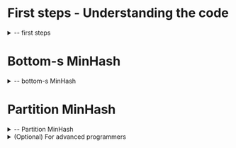 
# First steps - Understanding the code
<details>
<summary>-- first steps</summary>

For this practical session everything that is not directly related to the sketches is already coded.
This repository code contains all the primitive to enumerate kmers from fasta files, to select one type of sketch for comparison and to compare sequences using Jaccard index.
You work during this session will be to complete the code of the different types of sketches.
Each sketch type is a class in Python that is present in the `compare.sketches` module.
A fake sketch (file all_kmers.py) that keeps all the kmers to compute the Jaccard index is already coded.
All the other classes in the `compare.sketches` module will be completed along this practical session.

In the following sections you find some fasta files to test the sketches comparison on them.
Viruses can be used for small tests. All the sketches should easily scale on bacteria but depending on your implementation some of them could struggle on the large eukaryote files.

## Datasets

Viruses:

* https://www.ncbi.nlm.nih.gov/nuccore/NC_045512.2?report=fasta
* https://www.ncbi.nlm.nih.gov/nuccore/NC_006577.2?report=fasta
* https://www.ncbi.nlm.nih.gov/nuccore/MZ009823.1?report=fasta
* https://www.ncbi.nlm.nih.gov/nuccore/OM371884.1?report=fasta

Bacteria:

Eukaryotes:


The following command lines can be used for comparison.
For the first test you can use `--sketch-type all` on viruses, this will compute the Jaccard index using all the kmers from the sequences.

## Command lines

From the root directory of the project:
* Comparison of 2 genomes
```bash
    python3 -m compare --comparison-mode pair -k <kmer_size> --sketch-type <sketch_type:{all,smin,buckets,hyper}> <file1.fasta> <file2.fasta>
```
* All vs all genomes
```bash
    python3 -m compare --comparison-mode set -k <kmer_size> --sketch-type <sketch_type:{all,smin,buckets,hyper}> <directory>
```


## Code inspection

Let's open the code.
The main that is called for our session is in the compare module and is called `__main__.py` (this naming is mandatory to trigger the module loading on `python3 -m` command).
The important code is after the comment with dashed lines.
The first step load the selected sketch for each file that will be compared.
Then pair by pair the sketches are computing the Jaccard index.

If you open the KmerStreamer class (in compare/utils/kmers.py) you can notice the usage of the keyword yield in the stream method.
This allow the streaming of the kmers in a for loop without holding all of them at the same time in memory.

In the AllKmer fake sketch the "algorithm" is implemented in the `add_kmers` function.
This is this function that you will implement in the other sketch classes.
You can also notice that the Jaccard computation function is not present here but in the mother class Sketch as it will always be the same function.
This Jaccard function rely on the fact that the sketches are holding their kmers in a frozenset.
So, whatever your implementation are, at the end, all the sketch kmers must be in a frozenset in the `self.kmers` property of the sketch object.


## First step - Adding the hash function

As you can see in the kmer streaming function, there is no hashing of the value.
So, right now, this is the alphabetic encoding that is returned by the streamer.

Exercises:
* Can you use the xorshift64 function present in `compare/utils/xorshift.py` to hash the kmer in the streamer ?
* Can you modify the streamer constructor in such a way that the flag `--xorshift` of the command line activate the hashing ? (without the flag the current behavior should remain).

## Comparing the implementations

It exists many ways of measuring the time/memory usage for a given piece of software.
Here we will focus on simple metrics that are global time and global memory.
By using the `/usr/bin/time -v` as prefix of your command, you will be able to measure the "Elapsed time" and the "Maximum resident set size" which are respectively time and memory that you want to measure.

Exercise:
* Compare the time and memory usages on the same pair of fasta activating/deactivating the hash function.

</details>

# Bottom-s MinHash

<details>
<summary>-- bottom-s MinHash</summary>

In the bottom-s sketch we only want to keep s kmers.
One strategy could be to load all the kmers, sort the list and only keep the s at the beginning of that list.
Except that the list cost in memory k times the size of the input sequence.
So it rapidly become impractical to load all the kmers.
Here we want to only keep s kmers in memory at a time.

## First strategy - remember the max of the bottom

The strategy can be: For each new kmer visited during the enumeration, compare it with the largest kmer stored in the sketch.
If it is smaller than the maximum value of the sketch, then remove the max and add the current kmer.

Exercises:
* Implement the add_kmers of the `Smallers` sketch class.
* On small datasets, compare the real Jaccard index with the approximate Jaccard given by this sketch implementation. What is the influence of the sketch size ?
* Does the xorshift activation/deactivation changes the results ?

<details>
<summary>(optional) Intermediate difficulty exercises</summary>

* What is the complexity of the strategy (regarding s, the size of the sketch, k, the size of the kmers and n the size of the sequence) ?

</details>


<details>
<summary>(optional) Intermediate difficulty - second implementation using heapq</summary>

## Second strategy - order the bottom values

Looking for max value can be expensive on large sketches.
We would like to store the kmers in such a way that the largest element is always known, it can be extracted in constant time and new elements can be inserted very quickly.
The Heap Queue is a datastructure that has exactly these properties and the heapq library from python already implement everything we need for improving our sketch.

Exercises:
* Use the heapq python library to speedup the creation of the bottom-s sketch.
* Compare the exec time with the previous implementation.
* Did the Jaccard index estimation changed and why ?

</details>

</details>

# Partition MinHash

<details>
<summary>-- Partition MinHash</summary>

In this section we will implement the partitions MinHash sketch.
The idea behind it is to make the s values from the sketch independent from each other such as no ordering is needed for sketch comparison.
So, a p-sketch (partition sketch), is composed of s partitions.
When we compute the hash value of kmer we then want to always assign it to the same partition.
For that we can use the modulus operation.

So, a full computation for a kmer contains these steps:
* Compute the hash of a kmer
* Get the partition index for that value
* Compare the kmer present in that partition with the current kmer and only keep the smaller one.

Exercises:
* Implement the partition sketch
* Is it faster or slower than the previous sketch comparison ? Is there a memory difference ?
* Is it closer than the previous sketch from the real Jaccard value ?

<details>
<summary>(optional) Intermediate difficulty exercises</summary>

* What is the complexity of the strategy (regarding s, the size of the sketch, k, the size of the kmers and n the size of the sequence) ?

</details>


</details>


<details>
<summary>(Optional) For advanced programmers</summary>

# HyperMinHash

<details>
<summary>-- HyperMinHash</summary>

In the different sketches we select a certain number of hash values because they are smaller than others.
This selection process have a direct consequence: the binary representation of the integers have a lot of lading 0s.
It means that the information is mostly contained in the lower part of the integer and the leading bits are mostly useless.
So, we can change the way we represent the 64-bits integer of our hash to take advantage of that property.
As described in the course, we can encode the position of the first 1 in the integer and complete with some lower bits of the original integer (cf figure).
For large set of kmers we can expect to encode the 64 bits hash values in 16 bits integer with a limited loss of information along the compression.

![alt text](https://github.com/yoann-dufresne/JC2BIMMM_sketches/blob/main/HyperMin.png?raw=true)

Python is a language where the integer have arbitrary large integer values.
All the encoding is completely hidden under the hood of the language.
To be able to create list of controlled size integer we need to use libraries.
For lists of 16 bits integer we can use the array module with "unsigned short" integers: https://docs.python.org/3/library/array.html

Exercises:
* Implement the `add_kmers` of the Hypermin sketch class.
* The set operations are not defined on the datastructure. Redefine the `jaccard` function in the class to fit with the array representation of the sketch.
* How the results change on a sketch with the same number of hash value than the partition sketch ?
* Same question but with the same memory usage ?

* __Super-Bonus__: How can we take advantage of the partitionning technic to even save more space ? Hint: Ask Victor Levallois about his last paper :)


</details>
</details>
